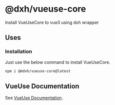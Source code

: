 # @dxh/vueuse-core

Install VueUseCore to vue3 using dxh wrapper

## Uses

### Installation

Just use the below command to install VueUseCore.

```sh
npm i @mdxh/vueuse-core@latest
```

## VueUse Documentation

See [VueUse Documentation](https://vueuse.org/guide/).
